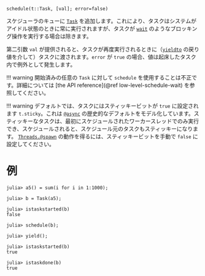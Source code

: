 ```
schedule(t::Task, [val]; error=false)
```

スケジューラのキューに [`Task`](@ref) を追加します。これにより、タスクはシステムがアイドル状態のときに常に実行されますが、タスクが [`wait`](@ref) のようなブロッキング操作を実行する場合は除きます。

第二引数 `val` が提供されると、タスクが再度実行されるときに（[`yieldto`](@ref) の戻り値を介して）タスクに渡されます。`error` が `true` の場合、値は起床したタスク内で例外として発生します。

!!! warning
    開始済みの任意の `Task` に対して `schedule` を使用することは不正です。詳細については [the API reference](@ref low-level-schedule-wait) を参照してください。


!!! warning
    デフォルトでは、タスクにはスティッキービットが `true` に設定されます `t.sticky`。これは [`@async`](@ref) の歴史的なデフォルトをモデル化しています。スティッキーなタスクは、最初にスケジュールされたワーカースレッドでのみ実行でき、スケジュールされると、スケジュール元のタスクもスティッキーになります。 [`Threads.@spawn`](@ref) の動作を得るには、スティッキービットを手動で `false` に設定してください。


# 例

```jldoctest
julia> a5() = sum(i for i in 1:1000);

julia> b = Task(a5);

julia> istaskstarted(b)
false

julia> schedule(b);

julia> yield();

julia> istaskstarted(b)
true

julia> istaskdone(b)
true
```
